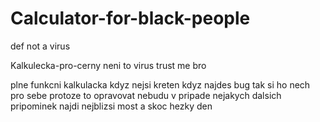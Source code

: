 # Calculator-for-black-people
def not a virus

Kalkulecka-pro-cerny
neni to virus trust me bro

plne funkcni kalkulacka kdyz nejsi kreten
kdyz najdes bug tak si ho nech pro sebe protoze to opravovat nebudu
v pripade nejakych dalsich pripominek najdi nejblizsi most a skoc
hezky den
